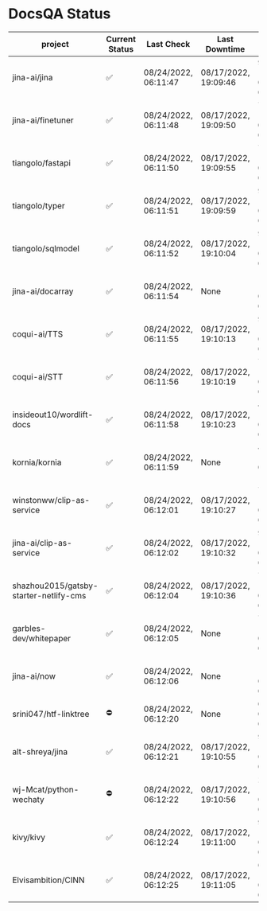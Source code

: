 # DocsQA Status

|               project                |Current Status|     Last Check     |   Last Downtime    |              % Uptime              |
|--------------------------------------|--------------|--------------------|--------------------|------------------------------------|
|jina-ai/jina                          |✅            |08/24/2022, 06:11:47|08/17/2022, 19:09:46|95.718 (since 08/15/2022, 07:09:42) |
|jina-ai/finetuner                     |✅            |08/24/2022, 06:11:48|08/17/2022, 19:09:50|72.530 (since 08/15/2022, 07:09:42) |
|tiangolo/fastapi                      |✅            |08/24/2022, 06:11:50|08/17/2022, 19:09:55|72.534 (since 08/15/2022, 07:09:42) |
|tiangolo/typer                        |✅            |08/24/2022, 06:11:51|08/17/2022, 19:09:59|90.768 (since 08/15/2022, 07:09:42) |
|tiangolo/sqlmodel                     |✅            |08/24/2022, 06:11:52|08/17/2022, 19:10:04|95.730 (since 08/15/2022, 07:09:42) |
|jina-ai/docarray                      |✅            |08/24/2022, 06:11:54|None                |100.000 (since 08/24/2022, 01:39:12)|
|coqui-ai/TTS                          |✅            |08/24/2022, 06:11:55|08/17/2022, 19:10:13|95.727 (since 08/15/2022, 07:09:42) |
|coqui-ai/STT                          |✅            |08/24/2022, 06:11:56|08/17/2022, 19:10:19|72.534 (since 08/15/2022, 07:09:42) |
|insideout10/wordlift-docs             |✅            |08/24/2022, 06:11:58|08/17/2022, 19:10:23|43.217 (since 08/15/2022, 07:09:42) |
|kornia/kornia                         |✅            |08/24/2022, 06:11:59|None                |40.545 (since 08/23/2022, 16:11:04) |
|winstonww/clip-as-service             |✅            |08/24/2022, 06:12:01|08/17/2022, 19:10:27|72.536 (since 08/15/2022, 07:09:42) |
|jina-ai/clip-as-service               |✅            |08/24/2022, 06:12:02|08/17/2022, 19:10:32|95.735 (since 08/15/2022, 07:09:42) |
|shazhou2015/gatsby-starter-netlify-cms|✅            |08/24/2022, 06:12:04|08/17/2022, 19:10:36|72.536 (since 08/15/2022, 07:09:42) |
|garbles-dev/whitepaper                |✅            |08/24/2022, 06:12:05|None                |70.396 (since 08/24/2022, 01:39:12) |
|jina-ai/now                           |✅            |08/24/2022, 06:12:06|None                |100.000 (since 08/24/2022, 01:39:12)|
|srini047/htf-linktree                 |⛔️           |08/24/2022, 06:12:20|None                |0.000 (since 08/24/2022, 01:39:12)  |
|alt-shreya/jina                       |✅            |08/24/2022, 06:12:21|08/17/2022, 19:10:55|90.065 (since 08/15/2022, 07:09:42) |
|wj-Mcat/python-wechaty                |⛔️           |08/24/2022, 06:12:22|08/17/2022, 19:10:56|24.887 (since 08/15/2022, 07:09:42) |
|kivy/kivy                             |✅            |08/24/2022, 06:12:24|08/17/2022, 19:11:00|90.068 (since 08/15/2022, 07:09:42) |
|Elvisambition/CINN                    |✅            |08/24/2022, 06:12:25|08/17/2022, 19:11:05|66.874 (since 08/15/2022, 07:09:42) |
